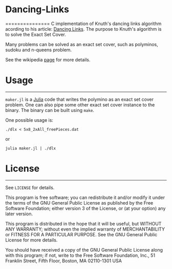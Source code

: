 # Dancing-Links
===============
C implementation of Knuth's dancing links algorithm acording to his article: [Dancing Links](https://www.ocf.berkeley.edu/~jchu/publicportal/sudoku/0011047.pdf).
The purpose to Knuth's algorithm is to solve the Exact Set Cover.

Many problems can be solved as an exact set cover, such as polyminos, sudoku and n-queens problem.

See the wikipedia [page](https://en.wikipedia.org/wiki/Exact_cover) for more details.

# Usage
-------

`maker.jl` is a [Julia](http://julialang.org/) code that writes the polymino as an exact set cover problem.
One can also pipe some other exact set cover instance to the binary.
The binary can be built using ```make```.

One possible usage is:
```
./dlx < 5x8_2xAll_freePieces.dat
```

or

```
julia maker.jl | ./dlx
```

# License
---------

See `LICENSE` for details.

This program is free software; you can redistribute it and/or modify it under
the terms of the GNU General Public License as published by the Free Software
Foundation; either version 3 of the License, or (at your option) any later
version.

This program is distributed in the hope that it will be useful, but WITHOUT ANY
WARRANTY; without even the implied warranty of MERCHANTABILITY or FITNESS FOR A
PARTICULAR PURPOSE. See the GNU General Public License for more details.

You should have received a copy of the GNU General Public License along with
this program; if not, write to the Free Software Foundation, Inc., 51 Franklin
Street, Fifth Floor, Boston, MA 02110-1301  USA

